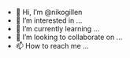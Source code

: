 - 👋 Hi, I’m @nikogillen
- 👀 I’m interested in ...
- 🌱 I’m currently learning ...
- 💞️ I’m looking to collaborate on ...
- 📫 How to reach me ...

<!---
nikogillen/nikogillen is a ✨ special ✨ repository because its `README.md` (this file) appears on your GitHub profile.
You can click the Preview link to take a look at your changes.
--->
